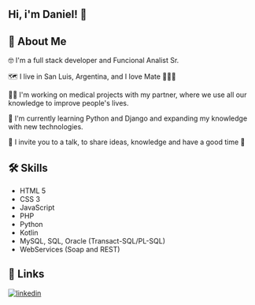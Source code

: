 ## Hi, i'm Daniel! 🤘

## 🚀 About Me
🤓 I'm a full stack developer and Funcional Analist Sr.

🗺 I live in San Luis, Argentina, and I love Mate 🖤🧉🖤

👨‍💻 I'm working on medical projects with my partner, where we use all our knowledge to improve people's lives.

🧠 I'm currently learning Python and Django and expanding my knowledge with new technologies.

💬 I invite you to a talk, to share ideas, knowledge and have a good time 🧉


## 🛠 Skills
- HTML 5
- CSS 3
- JavaScript
- PHP
- Python
- Kotlin
- MySQL, SQL, Oracle (Transact-SQL/PL-SQL)
- WebServices (Soap and REST)


## 🔗 Links

[![linkedin](https://img.shields.io/badge/linkedin-0A66C2?style=for-the-badge&logo=linkedin&logoColor=white)](https://www.linkedin.com/in/daniel-olmos/)








